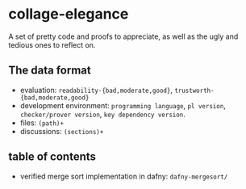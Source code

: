 # collage-elegance

A set of pretty code and proofs to appreciate,
as well as the ugly and tedious ones to reflect on.

## The data format

- evaluation: `readability-{bad,moderate,good}`, `trustworth-{bad,moderate,good}`
- development environment: `programming language`, `pl version`, `checker/prover version`, `key dependency version`.
- files: `(path)+`
- discussions: `(sections)+`

## table of contents

- verified merge sort implementation in dafny: `dafny-mergesort/`
